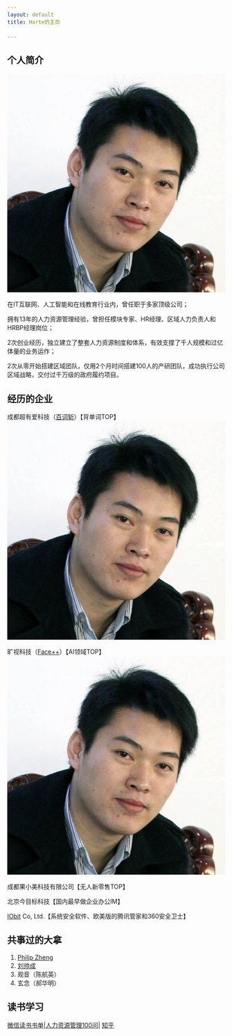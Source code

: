 ```yaml
---
layout: default
title: Harte的主页

---
```


## 个人简介

<img class="profile-picture" src="sherlock.jpeg">


在IT互联网、人工智能和在线教育行业内，曾任职于多家顶级公司；

拥有13年的人力资源管理经验，曾担任模块专家、HR经理、区域人力负责人和HRBP经理岗位；

2次创业经历，独立建立了整套人力资源制度和体系，有效支撑了千人规模和过亿体量的业务运作；

2次从零开始搭建区域团队，仅用2个月时间搭建100人的产研团队，成功执行公司区域战略，交付过千万级的政府履约项目。

## 经历的企业

成都超有爱科技（[百词斩](https://www.baicizhan.com/)）【背单词TOP】<img class="profile-picture" src="sherlock.jpeg">

旷视科技（[Face++](https://www.megvii.com)）【AI领域TOP】<img class="profile-picture" src="sherlock.jpeg">

成都果小美科技有限公司【无人新零售TOP】

北京今目标科技【国内最早做企业办公IM】

[IObit](https://www.iobit.com) Co, Ltd.【系统安全软件、欧美版的腾讯管家和360安全卫士】


## 共事过的大拿

1. [Philip Zheng](https://www.linkedin.com/in/philip-zheng-7b239813/)
2. [刘帅成](http://www.liushuaicheng.org/)
3. 观音（陈航英）
4. 玄念（郝华明）


## 读书学习

[微信读书书单]()|[人力资源管理100问]()| [知乎]()
